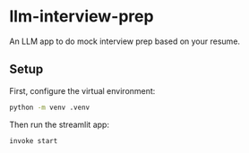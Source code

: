 # llm-interview-prep
 
An LLM app to do mock interview prep based on your resume.

## Setup

First, configure the virtual environment:

```bash
python -m venv .venv
```

Then run the streamlit app:

```bash
invoke start
```